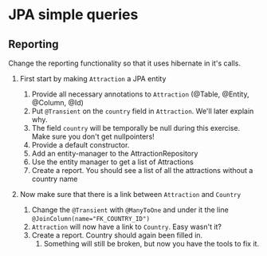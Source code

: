 # JPA simple queries

## Reporting
Change the reporting functionality so that it uses hibernate in it's calls.
1. First start by making `Attraction` a JPA entity
    1. Provide all necessary annotations to `Attraction` (@Table, @Entity, @Column, @Id)
    1. Put `@Transient` on the `country` field in `Attraction`. We'll later explain why.
    1. The field `country` will be temporally be null during this exercise. Make sure you don't get nullpointers! 
    1. Provide a default constructor.
    1. Add an entity-manager to the AttractionRepository
    1. Use the entity manager to get a list of Attractions
    1. Create a report. You should see a list of all the attractions without a country name
    
1. Now make sure that there is a link between `Attraction` and `Country`
    1. Change the `@Transient` with `@ManyToOne` and under it the line `@JoinColumn(name="FK_COUNTRY_ID")`
    1. `Attraction` will now have a link to `Country`. Easy wasn't it?
    1. Create a report. Country should again been filled in.
        1. Something will still be broken, but now you have the tools to fix it.